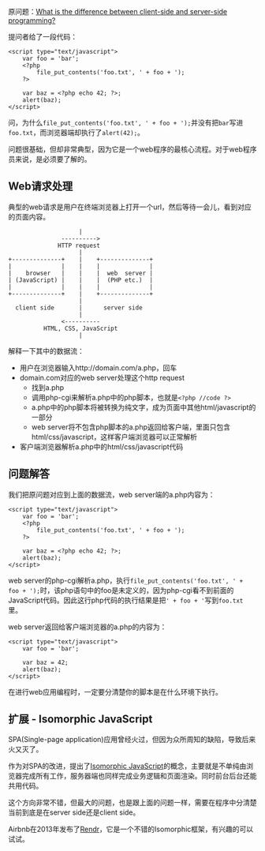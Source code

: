 原问题：[What is the difference between client-side and server-side programming?](http://stackoverflow.com/questions/13840429/what-is-the-difference-between-client-side-and-server-side-programming)

提问者给了一段代码：

```
<script type="text/javascript">
    var foo = 'bar';
    <?php
        file_put_contents('foo.txt', ' + foo + ');
    ?>

    var baz = <?php echo 42; ?>;
    alert(baz);
</script>
```

问，为什么`file_put_contents('foo.txt', ' + foo + ');`并没有把`bar`写进`foo.txt`，而浏览器端却执行了`alert(42);`。

问题很基础，但却非常典型，因为它是一个web程序的最核心流程。对于web程序员来说，是必须要了解的。

## Web请求处理
典型的web请求是用户在终端浏览器上打开一个url，然后等待一会儿，看到对应的页面内容。

```
                    |
               ---------->
              HTTP request
                    |
+--------------+    |    +--------------+
|              |    |    |              |
|    browser   |    |    |  web  server |
| (JavaScript) |    |    |  (PHP etc.)  |
|              |    |    |              |
+--------------+    |    +--------------+
                    |
  client side       |      server side
                    |
               <----------
          HTML, CSS, JavaScript
                    |
```

解释一下其中的数据流：

* 用户在浏览器输入http://domain.com/a.php，回车
* domain.com对应的web server处理这个http request
  * 找到a.php
  * 调用php-cgi来解析a.php中的php脚本，也就是`<?php //code ?>`
  * a.php中的php脚本将被转换为纯文字，成为页面中其他html/javascript的一部分
  * web server将不包含php脚本的a.php返回给客户端，里面只包含html/css/javascript，这样客户端浏览器可以正常解析
* 客户端浏览器解析a.php中的html/css/javascript代码

## 问题解答
我们把原问题对应到上面的数据流，web server端的a.php内容为：

```
<script type="text/javascript">
    var foo = 'bar';
    <?php
        file_put_contents('foo.txt', ' + foo + ');
    ?>

    var baz = <?php echo 42; ?>;
    alert(baz);
</script>
```

web server的php-cgi解析a.php，执行`file_put_contents('foo.txt', ' + foo + ');`时，该php语句中的foo是未定义的，因为php-cgi看不到前面的JavaScript代码。因此这行php代码的执行结果是把`' + foo + '`写到`foo.txt`里。

web server返回给客户端浏览器的a.php的内容为：

```
<script type="text/javascript">
    var foo = 'bar';

    var baz = 42;
    alert(baz);
</script>
```

在进行web应用编程时，一定要分清楚你的脚本是在什么环境下执行。

## 扩展 - Isomorphic JavaScript
SPA(Single-page application)应用曾经火过，但因为众所周知的缺陷，导致后来火又灭了。

作为对SPA的改进，提出了[Isomorphic JavaScript](http://venturebeat.com/2013/11/08/the-future-of-web-apps-is-ready-isomorphic-javascript/)的概念，主要就是不单纯由浏览器完成所有工作，服务器端也同样完成业务逻辑和页面渲染。同时前台后台还能共用代码。

这个方向非常不错，但最大的问题，也是跟上面的问题一样，需要在程序中分清楚当前到底是在server side还是client side。

Airbnb在2013年发布了[Rendr](https://github.com/rendrjs/rendr)，它是一个不错的Isomorphic框架，有兴趣的可以试试。





